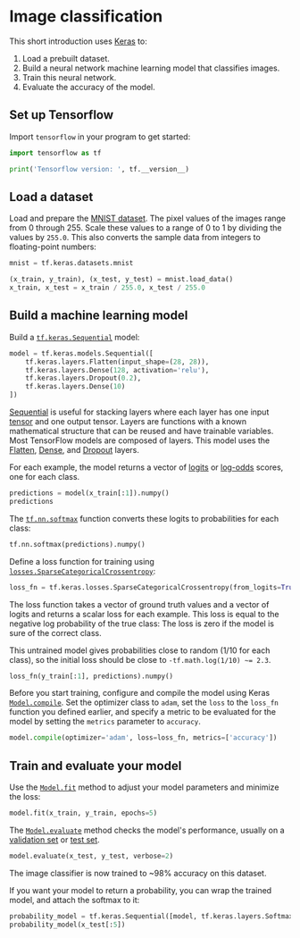 # Image classification

This short introduction uses [Keras](https://www.tensorflow.org/guide/keras/overview) to:

1. Load a prebuilt dataset.
2. Build a neural network machine learning model that classifies images.
3. Train this neural network.
4. Evaluate the accuracy of the model.


## Set up Tensorflow

Import `tensorflow` in your program to get started:


```python
import tensorflow as tf

print('Tensorflow version: ', tf.__version__)
```

## Load a dataset

Load and prepare the [MNIST dataset](http://yann.lecun.com/exdb/mnist/). The pixel values of the images range from 0 through 255. Scale these values to a range of 0 to 1 by dividing the values by `255.0`. This also converts the sample data from integers to floating-point numbers:


```python
mnist = tf.keras.datasets.mnist

(x_train, y_train), (x_test, y_test) = mnist.load_data()
x_train, x_test = x_train / 255.0, x_test / 255.0
```

## Build a machine learning model

Build a [`tf.keras.Sequential`](https://www.tensorflow.org/api_docs/python/tf/keras/Sequential) model:


```python
model = tf.keras.models.Sequential([
    tf.keras.layers.Flatten(input_shape=(28, 28)),
    tf.keras.layers.Dense(128, activation='relu'),
    tf.keras.layers.Dropout(0.2),
    tf.keras.layers.Dense(10)
])
```

[Sequential](https://www.tensorflow.org/guide/keras/sequential_model) is useful for stacking layers where each layer has one input [tensor](https://www.tensorflow.org/guide/tensor) and one output tensor. Layers are functions with a known mathematical structure that can be reused and have trainable variables. Most TensorFlow models are composed of layers. This model uses the [Flatten](https://www.tensorflow.org/api_docs/python/tf/keras/layers/Flatten), [Dense](https://www.tensorflow.org/api_docs/python/tf/keras/layers/Dense), and [Dropout](https://www.tensorflow.org/api_docs/python/tf/keras/layers/Dropout) layers.

For each example, the model returns a vector of [logits](https://developers.google.com/machine-learning/glossary#logitshttps://developers.google.com/machine-learning/glossary#logits) or [log-odds](https://developers.google.com/machine-learning/glossary#log-odds) scores, one for each class.


```python
predictions = model(x_train[:1]).numpy()
predictions
```

The [`tf.nn.softmax`](https://www.tensorflow.org/api_docs/python/tf/nn/softmax) function converts these logits to probabilities for each class:


```python
tf.nn.softmax(predictions).numpy()
```

Define a loss function for training using [`losses.SparseCategoricalCrossentropy`](https://www.tensorflow.org/api_docs/python/tf/keras/losses/SparseCategoricalCrossentropy):


```python
loss_fn = tf.keras.losses.SparseCategoricalCrossentropy(from_logits=True)
```

The loss function takes a vector of ground truth values and a vector of logits and returns a scalar loss for each example. This loss is equal to the negative log probability of the true class: The loss is zero if the model is sure of the correct class.

This untrained model gives probabilities close to random (1/10 for each class), so the initial loss should be close to `-tf.math.log(1/10) ~= 2.3`.


```python
loss_fn(y_train[:1], predictions).numpy()
```

Before you start training, configure and compile the model using Keras [`Model.compile`](https://www.tensorflow.org/api_docs/python/tf/keras/Model#compile). Set the optimizer class to `adam`, set the `loss` to the `loss_fn` function you defined earlier, and specify a metric to be evaluated for the model by setting the `metrics` parameter to `accuracy`.


```python
model.compile(optimizer='adam', loss=loss_fn, metrics=['accuracy'])

```

## Train and evaluate your model

Use the [`Model.fit`](https://www.tensorflow.org/api_docs/python/tf/keras/Model#fit) method to adjust your model parameters and minimize the loss:


```python
model.fit(x_train, y_train, epochs=5)
```

The [`Model.evaluate`](https://www.tensorflow.org/api_docs/python/tf/keras/Model#evaluate) method checks the model's performance, usually on a [validation set](https://developers.google.com/machine-learning/glossary#validation-set) or [test set](https://developers.google.com/machine-learning/glossary#test-set).


```python
model.evaluate(x_test, y_test, verbose=2)

```

The image classifier is now trained to ~98% accuracy on this dataset.

If you want your model to return a probability, you can wrap the trained model, and attach the softmax to it:


```python
probability_model = tf.keras.Sequential([model, tf.keras.layers.Softmax()])
probability_model(x_test[:5])
```

